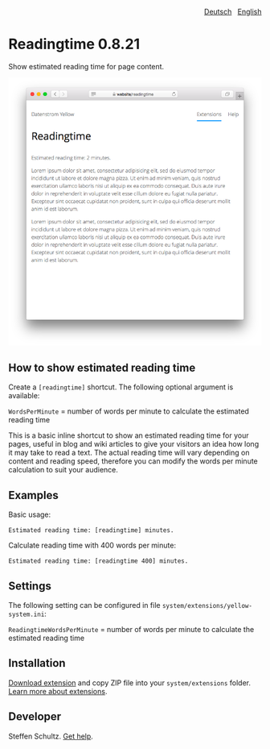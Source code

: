 <p align="right"><a href="README-de.md">Deutsch</a> &nbsp; <a href="README.md">English</a></p>

# Readingtime 0.8.21

Show estimated reading time for page content.

<p align="center"><img src="readingtime-screenshot.png?raw=true" alt="Screenshot"></p>

## How to show estimated reading time

Create a `[readingtime]` shortcut. The following optional argument is available: 

`WordsPerMinute` = number of words per minute to calculate the estimated reading time  

This is a basic inline shortcut to show an estimated reading time for your pages, useful in blog and wiki articles to give your visitors an idea how long it may take to read a text. The actual reading time will vary depending on content and reading speed, therefore you can modify the words per minute calculation to suit your audience. 

## Examples

Basic usage: 

    Estimated reading time: [readingtime] minutes.

Calculate reading time with 400 words per minute:

    Estimated reading time: [readingtime 400] minutes.

## Settings

The following setting can be configured in file `system/extensions/yellow-system.ini`:

`ReadingtimeWordsPerMinute` = number of words per minute to calculate the estimated reading time  

## Installation

[Download extension](https://github.com/datenstrom/yellow-extensions/raw/main/downloads/readingtime.zip) and copy ZIP file into your `system/extensions` folder. [Learn more about extensions](https://github.com/annaesvensson/yellow-update).

## Developer

Steffen Schultz. [Get help](https://datenstrom.se/yellow/help/).
